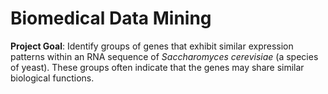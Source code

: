 # Biomedical Data Mining
**Project Goal**: Identify groups of genes that exhibit similar expression patterns within an RNA sequence of *Saccharomyces cerevisiae* (a species of yeast). These groups often indicate that the genes may share similar biological functions.
